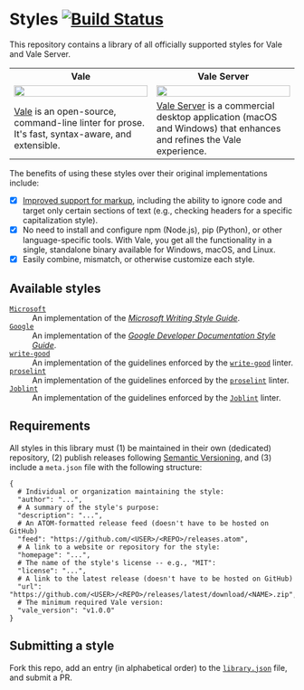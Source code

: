 # Styles [![Build Status](https://travis-ci.org/errata-ai/styles.svg?branch=master)](https://travis-ci.org/errata-ai/styles)

This repository contains a library of all officially supported styles for Vale and Vale Server.

<table>
    <tr>
        <th>Vale</th>
        <th>Vale Server</th>
    </tr>
    <tr>
        <td width="50%">
          <a href="https://user-images.githubusercontent.com/8785025/63803049-d7bccd80-c8c8-11e9-97fd-169631f80be9.png">
                <img src="https://user-images.githubusercontent.com/8785025/63803049-d7bccd80-c8c8-11e9-97fd-169631f80be9.png" width="100%">
            </a>
        </td>
        <td width="50%">
            <a href="https://user-images.githubusercontent.com/8785025/60774954-0391b300-a0d1-11e9-8d92-1c97f5d07bf4.png">
                <img src="https://user-images.githubusercontent.com/8785025/60774954-0391b300-a0d1-11e9-8d92-1c97f5d07bf4.png" width="100%">
            </a>
        </td>
    </tr>
    <tr>
        <td width="50%">
          <a href="https://github.com/errata-ai/vale">Vale</a> is an open-source, command-line linter for prose. It's fast, syntax-aware, and extensible.
        </td>
        <td width="50%">
          <a href="https://errata.ai/vale-server/">Vale Server</a> is a commercial desktop application (macOS and Windows) that enhances and refines the Vale experience.
    </tr>
</table>

The benefits of using these styles over their original implementations include:

- [X] [Improved support for markup](https://errata-ai.github.io/vale/formats/), including the ability to ignore code and target only certain sections of text (e.g., checking headers for a specific capitalization style).
- [X] No need to install and configure npm (Node.js), pip (Python), or other language-specific tools. With Vale, you get all the functionality in a single, standalone binary available for Windows, macOS, and Linux.
- [X] Easily combine, mismatch, or otherwise customize each style.

## Available styles

<dl>
  <dt><a href="https://github.com/errata-ai/Microsoft"><code>Microsoft</code></a></dt>
  <dd>An implementation of the <a href="https://docs.microsoft.com/en-us/style-guide/welcome/"><i>Microsoft Writing Style Guide</i></a>.</dd>

  <dt><a href="https://github.com/errata-ai/Google"><code>Google</code></a></dt>
  <dd>An implementation of the <a href="https://developers.google.com/style/"><i>Google Developer Documentation Style Guide</i></a>.</dd>

  <dt><a href="https://github.com/errata-ai/write-good"><code>write-good</code></a></dt>
  <dd>An implementation of the guidelines enforced by the <a href="https://github.com/btford/write-good"><code>write-good</code></a> linter.</dd>
  
  <dt><a href="https://github.com/errata-ai/proselint"><code>proselint</code></a></dt>
  <dd>An implementation of the guidelines enforced by the <a href="https://github.com/amperser/proselint/"><code>proselint</code></a> linter.</dd>
  
  <dt><a href="https://github.com/errata-ai/Joblint"><code>Joblint</code></a></dt>
  <dd>An implementation of the guidelines enforced by the <a href="https://github.com/rowanmanning/joblint"><code>Joblint</code></a> linter.</dd>
</dl>

## Requirements

All styles in this library must (1) be maintained in their own (dedicated) repository, (2) publish releases following [Semantic Versioning](https://semver.org/), and (3) include a `meta.json` file with the following structure:

```json5
{
  # Individual or organization maintaining the style:
  "author": "...",
  # A summary of the style's purpose:
  "description": "...",
  # An ATOM-formatted release feed (doesn't have to be hosted on GitHub)
  "feed": "https://github.com/<USER>/<REPO>/releases.atom",
  # A link to a website or repository for the style:
  "homepage": "...",
  # The name of the style's license -- e.g., "MIT":
  "license": "...",
  # A link to the latest release (doesn't have to be hosted on GitHub)
  "url": "https://github.com/<USER>/<REPO>/releases/latest/download/<NAME>.zip",
  # The minimum required Vale version:
  "vale_version": "v1.0.0"
}
```

## Submitting a style

Fork this repo, add an entry (in alphabetical order) to the [`library.json`](https://github.com/errata-ai/styles/blob/master/library.json) file, and submit a PR.
